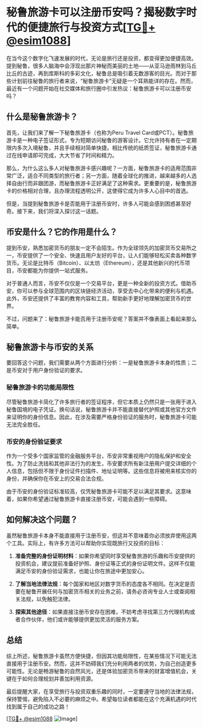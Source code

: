 # 秘鲁旅游卡可以注册币安吗？揭秘数字时代的便捷旅行与投资方式[[TG💪+ @esim1088](https://t.me/s/esim1088)]

在当今这个数字化飞速发展的时代，无论是旅行还是投资，都变得更加便捷高效。提到秘鲁，很多人脑海中会浮现出那片神秘而美丽的土地——从亚马逊雨林到马丘比丘的古迹，再到库斯科的多彩文化，秘鲁总是吸引着无数游客的目光。而对于那些计划前往秘鲁的旅行者来说，“秘鲁旅游卡”无疑是一个耳熟能详的存在。然而，最近有一个问题开始在社交媒体和旅行圈中引发热议：秘鲁旅游卡可以注册币安吗？

## 什么是秘鲁旅游卡？

首先，让我们来了解一下秘鲁旅游卡（也称为Peru Travel Card或PCT）。秘鲁旅游卡是一种电子签证形式，专为短期访问秘鲁的游客设计。它允许持有者在一定期限内多次入境秘鲁，并且手续相对简单快捷。相比传统的纸质签证，秘鲁旅游卡通过在线申请即可完成，大大节省了时间和精力。

那么，为什么这么多人对秘鲁旅游卡感兴趣呢？一方面，秘鲁旅游卡的适用范围非常广泛，适合不同类型的旅行者；另一方面，随着全球化的推进，越来越多的人选择自由行而非跟团游，而秘鲁旅游卡正好满足了这种需求。更重要的是，秘鲁旅游卡的价格相对合理，且办理流程透明公开，这使得它成为许多人心目中的首选。

但是，当提到秘鲁旅游卡是否能用于注册币安时，许多人可能会感到困惑甚至好奇。接下来，我们将深入探讨这一话题。

## 币安是什么？它的作用是什么？

提到币安，熟悉加密货币的朋友一定不会陌生。作为全球领先的加密货币交易所之一，币安提供了一个安全、快速且用户友好的平台，让人们能够轻松买卖各种数字货币。无论是比特币（Bitcoin）、以太坊（Ethereum），还是其他新兴的代币项目，币安都能为你提供一站式服务。

对于普通人而言，币安不仅仅是一个交易平台，更是一种全新的投资方式。借助币安，你可以参与全球范围内的区块链经济活动，享受去中心化带来的便利与机遇。此外，币安还提供了丰富的教育内容和工具，帮助新手更好地理解加密货币的世界。

不过，问题来了：秘鲁旅游卡能否用于注册币安呢？答案并不像表面上看起来那么简单。

## 秘鲁旅游卡与币安的关系

要回答这个问题，我们需要从两个方面进行分析：一是秘鲁旅游卡本身的性质；二是币安对于用户身份验证的要求。

### 秘鲁旅游卡的功能局限性

尽管秘鲁旅游卡简化了许多旅行者的签证程序，但它本质上仍然只是一张用于进入秘鲁国境的电子凭证。换句话说，秘鲁旅游卡并不能直接替代护照或其他官方文件来证明你的身份信息。因此，在涉及需要严格身份验证的服务时，秘鲁旅游卡可能无法完全胜任。

### 币安的身份验证要求

作为一个受多个国家监管的金融服务平台，币安非常重视用户的隐私保护和安全性。为了防止洗钱和其他非法行为的发生，币安要求所有新注册用户提交详细的个人信息，包括但不限于身份证件扫描件、地址证明等。这些信息将被用来核实你的身份，并确保你在币安上的交易合法合规。

由于币安的身份验证标准较高，仅凭秘鲁旅游卡可能不足以满足其要求。这意味着，如果你希望通过秘鲁旅游卡直接注册币安，可能会遇到一些障碍。

## 如何解决这个问题？

虽然秘鲁旅游卡本身不能直接用于注册币安，但这并不意味着你必须放弃使用这两个工具。实际上，有许多方法可以帮助你实现既旅行又投资的目标：

1. **准备完整的身份证明材料**：如果你希望同时享受秘鲁旅游的乐趣和币安提供的投资机会，建议提前准备好护照、身份证等正式的身份证明文件。这样不仅能满足币安的身份验证需求，也能让你在旅途中更加安心。

2. **了解当地法律法规**：每个国家和地区对数字货币的态度各不相同。在决定是否要在秘鲁开展任何与加密货币相关的业务之前，请务必咨询专业人士或查阅相关法规，以免触犯法律。

3. **探索其他途径**：如果直接注册币安存在困难，不妨考虑寻找第三方代理机构或者合作伙伴，他们或许能够提供更加灵活的服务方案。

## 总结

综上所述，秘鲁旅游卡虽然方便快捷，但因其功能局限性，在某些情况下可能无法直接用于注册币安。然而，这并不妨碍我们充分利用两者的优势，为自己创造更多可能性。无论是畅游秘鲁的自然风光，还是体验加密货币带来的财富增值机会，关键在于如何合理规划并善加利用资源。

最后提醒大家，在享受旅行与投资双重乐趣的同时，一定要遵守当地的法律法规，保持警惕，避免陷入不必要的麻烦之中。希望每位读者都能在这个充满机遇的时代找到属于自己的成功之路！

[[TG💪+ @esim1088](https://t.me/s/esim1088) ![Image](https://i.postimg.cc/4NQfJmqS/Snipaste-2025-05-13-00-14-12.png)]